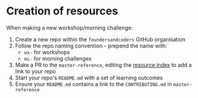 # Creation of resources

When making a new workshop/morning challenge:
1. Create a new repo within the `foundersandcoders` GitHub organisation
1. Follow the repo naming convention - prepend the name with:
    - `ws-` for workshops
    - `mc-` for morning challenges
1. Make a PR to the `master-reference`, editing the [resource index](./resource-index.md) to add a link to your repo
1. Start your repo's `README.md` with a set of learning outcomes
1. Ensure your `README.md` contains a link to the `CONTRIBUTING.md` in `master-reference`
